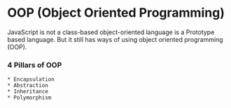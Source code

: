 # OOP (Object Oriented Programming)

JavaScript is not a class-based object-oriented language is a Prototype based language. But it still has ways of using object oriented programming (OOP).

### 4 Pillars of OOP
    * Encapsulation
    * Abstraction
    * Inheritance
    * Polymorphism
